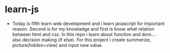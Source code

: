 # learn-js

- Today is fifth learn web development and i learn javascript for important reason. Second is for my knowladge and first is know what relation between html and css. In this repo i learn about function and dom.... also decision making (if else). For this project i create summerize, picture(hidden+view) and input new value.
